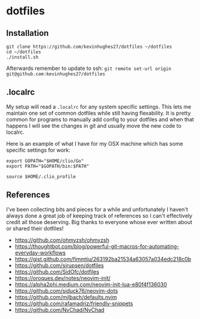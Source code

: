 dotfiles
========

Installation
------------

```
git clone https://github.com/kevinhughes27/dotfiles ~/dotfiles
cd ~/dotfiles
./install.sh
```

Afterwards remember to update to ssh: `git remote set-url origin git@github.com:kevinhughes27/dotfiles`


.localrc
--------

My setup will read a `.localrc` for any system specific settings. This lets me maintain one set of common dotfiles while still having flexability. It is pretty common for programs to manually add config to your dotfiles and when that happens I will see the changes in git and usually move the new code to localrc.

Here is an example of what I have for my OSX machine which has some specific settings for work:

```
export GOPATH="$HOME/clio/Go"
export PATH="$GOPATH/bin:$PATH"

source $HOME/.clio_profile
```


References
----------

I've been collecting bits and pieces for a while and unfortunately I haven't always done a great job of keeping track of references so I can't effectively credit all those deserving. Big thanks to everyone whose ever written about or shared their dotfiles!

* https://github.com/ohmyzsh/ohmyzsh
* https://thoughtbot.com/blog/powerful-git-macros-for-automating-everyday-workflows
* https://gist.github.com/fimmtiu/263192ba21534a63057a034edc218c0b
* https://github.com/sirupsen/dotfiles
* https://github.com/SidOfc/dotfiles
* https://oroques.dev/notes/neovim-init/
* https://alpha2phi.medium.com/neovim-init-lua-e80f4f136030
* https://github.com/siduck76/neovim-dots
* https://github.com/mjlbach/defaults.nvim
* https://github.com/rafamadriz/friendly-snippets
* https://github.com/NvChad/NvChad
